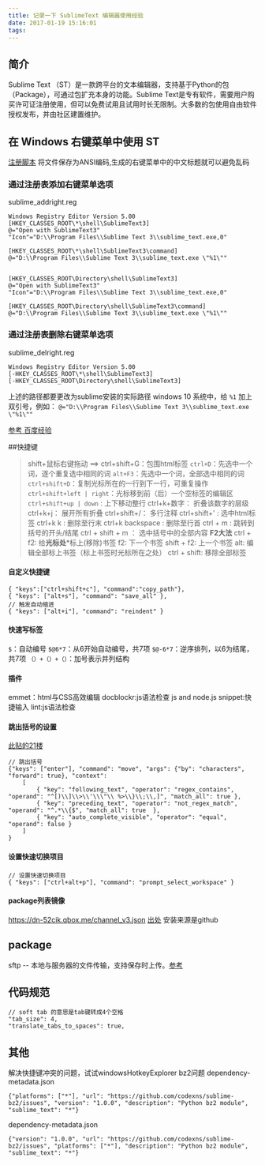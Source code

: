 ```yaml
---
title: 记录一下 SublimeText 编辑器使用经验
date: 2017-01-19 15:16:01
tags:
---
```


<!-- toc -->

## 简介
Sublime Text （ST）是一款跨平台的文本编辑器，支持基于Python的包（Package），可通过包扩充本身的功能。Sublime Text是专有软件，需要用户购买许可证注册使用，但可以免费试用且试用时长无限制。大多数的包使用自由软件授权发布，并由社区建置维护。

## 在 Windows 右键菜单中使用 ST

[注册脚本][1] 将文件保存为ANSI编码,生成的右键菜单中的中文标题就可以避免乱码

### 通过注册表添加右键菜单选项
sublime_addright.reg
```
Windows Registry Editor Version 5.00
[HKEY_CLASSES_ROOT\*\shell\SublimeText3]
@="Open with SublimeText3"
"Icon"="D:\\Program Files\\Sublime Text 3\\sublime_text.exe,0"

[HKEY_CLASSES_ROOT\*\shell\SublimeText3\command]
@="D:\\Program Files\\Sublime Text 3\\sublime_text.exe \"%1\""


[HKEY_CLASSES_ROOT\Directory\shell\SublimeText3]
@="Open with SublimeText3"
"Icon"="D:\\Program Files\\Sublime Text 3\\sublime_text.exe,0"

[HKEY_CLASSES_ROOT\Directory\shell\SublimeText3\command]
@="D:\\Program Files\\Sublime Text 3\\sublime_text.exe \"%1\""
```

### 通过注册表删除右键菜单选项
sublime_delright.reg
```
Windows Registry Editor Version 5.00
[-HKEY_CLASSES_ROOT\*\shell\SublimeText3]
[-HKEY_CLASSES_ROOT\Directory\shell\SublimeText3]

```
上述的路径都要更改为sublime安装的实际路径
windows 10 系统中，给 `%1` 加上双引号，例如：
`@="D:\\Program Files\\Sublime Text 3\\sublime_text.exe \"%1\""`

[参考 百度经验][2]

##快捷键
>shift+鼠标右键拖动 ==> ctrl+shift+G：包围html标签
`ctrl+D`：先选中一个词，逐个重复选中相同的词
`alt+F3`：先选中一个词，全部选中相同的词
`ctrl+shift+D`：复制光标所在的一行到下一行，可重复操作
`ctrl+shift+left | right`：光标移到前（后）一个空标签的编辑区
`ctrl+shift+up | down` : 上下移动整行
ctrl+k+数字： 折叠该数字的层级
ctrl+k+j： 展开所有折叠
ctrl+shift+/： 多行注释
ctrl+shift+' : 选中html标签
ctrl+k k : 删除至行末
ctrl+k backspace : 删除至行首
ctrl + m : 跳转到括号的开头/结尾
ctrl + shift + m ： 选中括号中的全部内容
**F2大法**
ctrl + f2: 给**光标处***标上(移除)书签
f2: 下一个书签
shift + f2: 上一个书签
alt: 编辑全部标上书签（标上书签时光标所在之处）
ctrl + shift: 移除全部标签

#### 自定义快捷键
```
{ "keys":["ctrl+shift+c"], "command":"copy_path"},
{ "keys": ["alt+s"], "command": "save_all" },
// 触发自动缩进
{ "keys": ["alt+i"], "command": "reindent" }
```

#### 快速写标签
`$`：自动编号
`$@6*7`：从6开始自动编号，共7项
`$@-6*7`：逆序排列，以6为结尾，共7项
`（）+（）+（）`：加号表示并列结构

#### 插件
emmet：html与CSS高效编辑
docblockr:js语法检查
js and node.js snippet:快捷输入
lint:js语法检查

#### 跳出括号的设置
[此贴的21楼][3]
```
// 跳出括号
{"keys": ["enter"], "command": "move", "args": {"by": "characters", "forward": true}, "context":
    [
        { "key": "following_text", "operator": "regex_contains", "operand": "^[)\\]\\>\\'\\\"\\ %>\\}\\;\\,]", "match_all": true },
        { "key": "preceding_text", "operator": "not_regex_match", "operand": "^.*\\{$", "match_all": true  },
        { "key": "auto_complete_visible", "operator": "equal", "operand": false }
    ]
}

```

#### 设置快速切换项目
```
// 设置快速切换项目
{ "keys": ["ctrl+alt+p"], "command": "prompt_select_workspace" }
```

#### package列表镜像
https://dn-52cik.qbox.me/channel_v3.json
[出处][4]
安装来源是github

## package
sftp -- 本地与服务器的文件传输，支持保存时上传。[参考][5]


## 代码规范
```
// soft tab 的意思是tab键转成4个空格
"tab_size": 4,
"translate_tabs_to_spaces": true,
```

## 其他
解决快捷键冲突的问题，试试windowsHotkeyExplorer
bz2问题
dependency-metadata.json
```
{"platforms": ["*"], "url": "https://github.com/codexns/sublime-bz2/issues", "version": "1.0.0", "description": "Python bz2 module", "sublime_text": "*"}
```
dependency-metadata.json
```
{"version": "1.0.0", "url": "https://github.com/codexns/sublime-bz2/issues", "platforms": ["*"], "description": "Python bz2 module", "sublime_text": "*"}
```


  [1]: https://my.oschina.net/adairs/blog/466777
  [2]: http://jingyan.baidu.com/article/cdddd41c68c32753ca00e157.html
  [3]: https://ruby-china.org/topics/4824
  [4]: http://www.cnblogs.com/52cik/p/Package-Control.html
  [5]: http://www.jianshu.com/p/bf7913f23d74